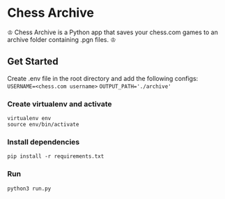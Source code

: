 # Chess Archive
♔ Chess Archive is a Python app that saves your chess.com games to an archive folder containing .pgn files. ♔

## Get Started
Create .env file in the root directory and add the following configs:
`USERNAME=<chess.com username>`
`OUTPUT_PATH='./archive'`

### Create virtualenv and activate
```
virtualenv env
source env/bin/activate
```

### Install dependencies
```
pip install -r requirements.txt
```

### Run
```
python3 run.py
```

